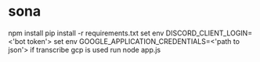 # sona

npm install
pip install -r requirements.txt
set env DISCORD_CLIENT_LOGIN=<'bot token'>
set env GOOGLE_APPLICATION_CREDENTIALS=<'path to json'> if transcribe gcp is used
run node app.js
